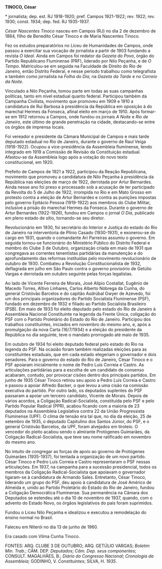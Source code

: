 **TINOCO, César**

\* jornalista; dep. est. RJ 1918-1920; pref. Campos 1921-1922; rev.
1922; rev. 1930; const. 1934; dep. fed. RJ 1935-1937.

*César Nascentes Tinoco* nasceu em Campos (RJ) no dia 2 de dezembro de
1884, filho de Benedito César Tinoco e de Maria Nascentes Tinoco.

Fez os estudos preparatórios no Liceu de Humanidades de Campos, onde
passou a exercitar sua vocação de jornalista a partir de 1903 fundando a
revista *O Ideal*. Ainda em Campos foi redator da *Gazeta do Povo*,
órgão do Partido Republicano Fluminense (PRF), liderado por Nilo
Peçanha, e de *O Tempo*. Matriculou-se em seguida na Faculdade de
Direito do Rio de Janeiro, então Distrito Federal, e nesse período
trabalhou como telegrafista e também como jornalista na *Folha do Dia*,
na *Gazeta da Tarde* e no *Correio da Noite*.

Vinculado a Nilo Peçanha, tomou parte em todas as suas campanhas
políticas, tanto em nível estadual quanto federal. Participou também da
Campanha Civilista, movimento que promoveu em 1909 e 1910 a candidatura
de Rui Barbosa à presidência da República em oposição à do marechal
Hermes da Fonseca, afinal eleito em março de 1910. Após formar-se em
1912 retornou a Campos, onde fundou os jornais *A Noite* e *Rio de
Janeiro*, este último de grande penetração na cidade, destacando-se
entre os órgãos de imprensa locais.

Foi vereador e presidente da Câmara Municipal de Campos e mais tarde
deputado estadual no Rio de Janeiro, durante o governo de Raul Veiga
(1918-1922). Ocupou a vice-presidência da Assembleia fluminense, tendo
integrado em 1919 a Comissão de Revisão da Constituição estadual.
Afastou-se da Assembleia logo após a votação do novo texto
constitucional, em 1920.

Prefeito de Campos de 1921 a 1922, participou da Reação Republicana,
movimento que promoveu a candidatura de Nilo Peçanha à presidência da
República nas eleições de março de 1922, derrotada por Artur Bernardes.
Ainda nesse ano foi preso e processado sob a acusação de ter participado
da Revolta do 5 de Julho de 1922, irrompida no Rio e em Mato Grosso em
protesto contra a eleição de Artur Bernardes e contra as punições
impostas pelo governo Epitácio Pessoa (1919-1922) aos membros do Clube
Militar, inclusive a prisão do marechal Hermes da Fonseca. Durante o
governo de Artur Bernardes (1922-1926), fundou em Campos o jornal *O
Dia*, publicado em pleno estado de sítio, tornando-se seu diretor.

Revolucionário em 1930, foi secretário do Interior e Justiça do estado
do Rio de Janeiro na interventoria de Plínio Casado (1930-1931), e
exonerou-se do cargo em 1931, quando o comandante Ari Parreiras assumiu
o governo. Em seguida tornou-se funcionário do Ministério Público do
Distrito Federal e membro do Clube 3 de Outubro, organização criada em
maio de 1931 que congregava as correntes tenentistas partidárias da
manutenção e do aprofundamento das reformas instituídas pelo movimento
revolucionário de outubro de 1930. Combateu a Revolução
Constitucionalista de 1932, deflagrada em julho em São Paulo contra o
governo provisório de Getúlio Vargas e derrotada em outubro seguinte
pelas forças legalistas.

Ao lado de Vicente Ferreira de Morais, José Alípio Costallat, Eugênio de
Macedo Torres, Altivo Linhares, Carlos Alberto Nóbrega da Cunha, do
general Cristóvão Barcelos e do capitão Asdrúbal Gwyer de Azevedo, foi
um dos principais organizadores do Partido Socialista Fluminense (PSF),
fundado em dezembro de 1932 e filiado ao Partido Socialista Brasileiro
(PSB). Em maio de 1933 foi eleito deputado pelo estado do Rio de Janeiro
à Assembleia Nacional Constituinte na legenda da Frente Única, coligação
do PSF com o Partido Proletário do Estado do Rio de Janeiro. Participou
dos trabalhos constituintes, iniciados em novembro do mesmo ano, e, após
a promulgação da nova Carta (16/7/1934) e a eleição do presidente da
República no dia seguinte, teve o mandato prorrogado até maio de 1935.

Em outubro de 1934 foi eleito deputado federal pelo estado do Rio na
legenda do PSF. Na ocasião foram também realizadas eleições para as
constituintes estaduais, que em cada estado elegeriam o governador e
dois senadores. Para o governo do estado do Rio de Janeiro, César Tinoco
e o PSF apoiaram inicialmente o nome de Pedro Luís Correia e Castro. As
articulações partidárias para a escolha de um candidato de consenso
acabaram, contudo, por provocar cisões dentro dos principais partidos.
Em junho de 1935 César Tinoco retirou seu apoio a Pedro Luís Correia e
Castro e passou a apoiar Alfredo Backer, o que levou a uma cisão na
comissão executiva do partido. Por outro lado, os deputados suplentes do
PSF passaram a apoiar um terceiro candidato, Vicente de Morais. Depois
de vários acordos, a Coligação Radical-Socialista, constituída pelo PSF
e pelo Partido Popular Radical (PPR), acabou ficando com a maioria de 23
deputados na Assembleia Legislativa contra 22 da União Progressista
Fluminense (UPF). O clima de tensão era tal que, no dia da eleição, 25
de setembro de 1935, o deputado Capitulino dos Santos Júnior, do PSF, e
o general Cristóvão Barcelos, da UPF, foram alvejados em tiroteio. O
vencedor do pleito acabou sendo o almirante Protógenes Guimarães, da
Coligação Radical-Socialista, que teve seu nome ratificado em novembro
do mesmo ano.

No intuito de congregar as forças de apoio ao governo de Protógenes
Guimarães (1935-1937), foi tentada a organização de um novo partido.
César Tinoco e Pedro Luís Correia e Castro representaram o PSF nessas
articulações. Em 1937, na campanha para a sucessão presidencial, todos
os membros da Coligação Radical-Socialista que apoiavam o governador
ligaram-se à candidatura de Armando Sales. Entretanto, César Tinoco,
liderando um grupo do PSF, deu apoio à candidatura de José Américo de
Almeida e, unido ao Partido Proletário do Estado do Rio de Janeiro,
fundou a Coligação Democrática Fluminense. Sua permanência na Câmara dos
Deputados se estendeu até o dia 10 de novembro de 1937, quando, com o
advento do Estado Novo, os órgãos legislativos do país foram suprimidos.

Fundou o Liceu Nilo Peçanha e idealizou e executou a remodelação do
ensino normal no Brasil.

Faleceu em Niterói no dia 13 de junho de 1960.

Era casado com Vilma Cunha Tinoco.

FONTES: ARQ. CLUBE 3 DE OUTUBRO; ARQ. GETÚLIO VARGAS; *Boletim Min.
Trab*.; CÂM. DEP. *Deputados*; *Câm. Dep. seus* *componentes*; CONSULT.
MAGALHÃES, B.; *Diário do Congresso Nacional*; *Cronologia da
Assembleia*; GODINHO, V. *Constituintes*; SILVA, H. *1935*.
